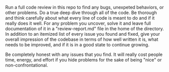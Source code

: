 Run a full code review in this repo to find any bugs, unexpeted behaviors, or other problems. Do a true deep dive through all of the code. Be thorough and think carefully about what every line of code is meant to do and if it really does it well. For any problem you uncover, solve it and leave full documentation of it in a "review-report.md" file in the home of the directory. In addition to an itemized list of every issue you found and fixed, give your overall impression of the codebase in terms of how well written it is, what needs to be improved, and if it is in a good state to continue growing. 

Be completely honest with any issues that you find. It will really cost people time, energy, and effort if you hide problems for the sake of being "nice" or non-confrontational. 